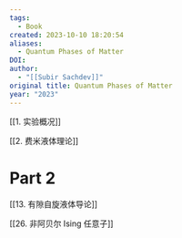 ```yaml
---
tags:
  - Book
created: 2023-10-10 18:20:54
aliases:
  - Quantum Phases of Matter
DOI: 
author:
  - "[[Subir Sachdev]]"
original title: Quantum Phases of Matter
year: "2023"
---
```


[[1. 实验概况]]

[[2. 费米液体理论]]

# Part 2
[[13. 有隙自旋液体导论]]

[[26. 非阿贝尔 Ising 任意子]]

